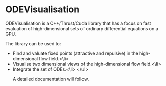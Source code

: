 ODEVisualisation
================

ODEVisualisation is a C++/Thrust/Cuda library that has a focus on fast evaluation of high-dimensional sets of ordinary differential equations on a GPU.

The library can be used to:
<ul>
<li>Find and valuate fixed points (attractive and repulsive) in the high-dimensional flow field.<\li>
<li>Visualise two dimensional views of the high-dimensional flow field.<\li>
<li>Integrate the set of ODEs.<\li>
<\ul>

A detailed documentation will follow.